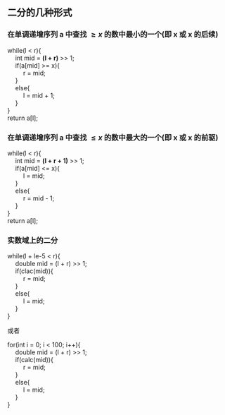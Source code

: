 ## 二分的几种形式

### 在单调递增序列 a 中查找 $\geq x$ 的数中**最小**的一个(即 x 或 x 的后续)

while(l < r){<br>
&emsp; int mid = **(l + r)** >> 1;<br>
&emsp; if(a[mid] >= x){<br>
&emsp; &emsp; r = mid;<br>
&emsp; }<br>
&emsp; else{<br>
&emsp; &emsp; l = mid + 1;<br>
&emsp; }<br>
}<br>
return a[l];

### 在单调递增序列 a 中查找 $\leq x$ 的数中**最大**的一个(即 x 或 x 的前驱)

while(l < r){<br>
&emsp; int mid = **(l + r + 1)** >> 1;<br>
&emsp; if(a[mid] <= x){<br>
&emsp; &emsp; l = mid;<br>
&emsp; }<br>
&emsp; else{<br>
&emsp; &emsp; r = mid - 1;<br>
&emsp; }<br>
}<br>
return a[l];

### 实数域上的二分

while(l + le-5 < r){<br>
&emsp; double mid = (l + r) >> 1;<br>
&emsp; if(clac(mid)){<br>
&emsp; &emsp; r = mid;<br>
&emsp; }<br>
&emsp; else{<br>
&emsp; &emsp; l = mid;<br>
&emsp; }<br>
}<br>

或者

for(int i = 0; i < 100; i++){<br>
&emsp; double mid  = (l + r) >> 1;<br>
&emsp; if(calc(mid)){<br>
&emsp; &emsp; r = mid;<br>
&emsp; }<br>
&emsp; else{<br>
&emsp; &emsp; l = mid;<br>
&emsp; }<br>
}
